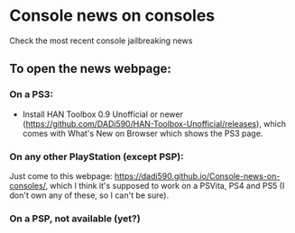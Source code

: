 # Console news on consoles
Check the most recent console jailbreaking news

## To open the news webpage:
### On a PS3:
- Install HAN Toolbox 0.9 Unofficial or newer (https://github.com/DADi590/HAN-Toolbox-Unofficial/releases), which comes with What's New on Browser which shows the PS3 page.

### On any other PlayStation (except PSP):
Just come to this webpage: https://dadi590.github.io/Console-news-on-consoles/, which I think it's supposed to work on a PSVita, PS4 and PS5 (I don't own any of these, so I can't be sure).

### On a PSP, not available (yet?)
